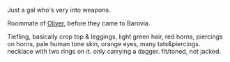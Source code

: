 Just a gal who's very into weapons.

Roommate of [Oliver](Oliver.md), before they came to Barovia.

Tiefling, basically crop top & leggings, light green hair, red horns, piercings on horns, pale human tone skin, orange eyes, many tats&piercings. necklace with two rings on it. only carrying a dagger. fit/toned, not jacked.